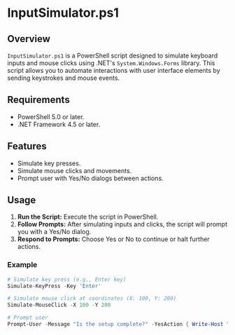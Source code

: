 # InputSimulator.ps1

## Overview

`InputSimulator.ps1` is a PowerShell script designed to simulate keyboard inputs and mouse clicks using .NET's `System.Windows.Forms` library. This script allows you to automate interactions with user interface elements by sending keystrokes and mouse events.

## Requirements

* PowerShell 5.0 or later.
* .NET Framework 4.5 or later.

## Features

- Simulate key presses.
- Simulate mouse clicks and movements.
- Prompt user with Yes/No dialogs between actions.

## Usage

1. **Run the Script:** Execute the script in PowerShell.
2. **Follow Prompts:** After simulating inputs and clicks, the script will prompt you with a Yes/No dialog.
3. **Respond to Prompts:** Choose Yes or No to continue or halt further actions.

### Example

```powershell
# Simulate key press (e.g., Enter key)
Simulate-KeyPress -Key 'Enter'

# Simulate mouse click at coordinates (X: 100, Y: 200)
Simulate-MouseClick -X 100 -Y 200

# Prompt user
Prompt-User -Message "Is the setup complete?" -YesAction { Write-Host "User selected Yes" } -NoAction { Write-Host "User selected No" }
```
